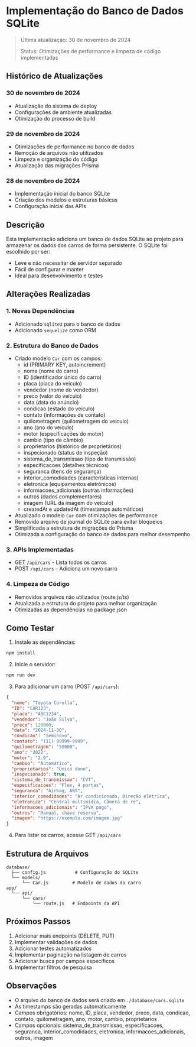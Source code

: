 # Implementação do Banco de Dados SQLite

> Última atualização: 30 de novembro de 2024
>
> Status: Otimizações de performance e limpeza de código implementadas

## Histórico de Atualizações

### 30 de novembro de 2024

- Atualização do sistema de deploy
- Configurações de ambiente atualizadas
- Otimização do processo de build

### 29 de novembro de 2024

- Otimizações de performance no banco de dados
- Remoção de arquivos não utilizados
- Limpeza e organização do código
- Atualização das migrações Prisma

### 28 de novembro de 2024

- Implementação inicial do banco SQLite
- Criação dos modelos e estruturas básicas
- Configuração inicial das APIs

## Descrição

Esta implementação adiciona um banco de dados SQLite ao projeto para armazenar os dados dos carros de forma persistente. O SQLite foi escolhido por ser:

- Leve e não necessitar de servidor separado
- Fácil de configurar e manter
- Ideal para desenvolvimento e testes

## Alterações Realizadas

### 1. Novas Dependências

- Adicionado `sqlite3` para o banco de dados
- Adicionado `sequelize` como ORM

### 2. Estrutura do Banco de Dados

- Criado modelo `Car` com os campos:
  - id (PRIMARY KEY, autoincrement)
  - nome (nome do carro)
  - ID (identificador único do carro)
  - placa (placa do veículo)
  - vendedor (nome do vendedor)
  - preco (valor do veículo)
  - data (data do anúncio)
  - condicao (estado do veículo)
  - contato (informações de contato)
  - quilometragem (quilometragem do veículo)
  - ano (ano do veículo)
  - motor (especificações do motor)
  - cambio (tipo de câmbio)
  - proprietarios (histórico de proprietários)
  - inspecionado (status de inspeção)
  - sistema_de_transmissao (tipo de transmissão)
  - especificacoes (detalhes técnicos)
  - seguranca (itens de segurança)
  - interior_comodidades (características internas)
  - eletronica (equipamentos eletrônicos)
  - informacoes_adicionais (outras informações)
  - outros (dados complementares)
  - imagem (URL da imagem do veículo)
  - createdAt e updatedAt (timestamps automáticos)
- Atualizado o modelo `Car` com otimizações de performance
- Removido arquivo de journal do SQLite para evitar bloqueios
- Simplificada a estrutura de migrações do Prisma
- Otimizada a configuração do banco de dados para melhor desempenho

### 3. APIs Implementadas

- GET `/api/cars` - Lista todos os carros
- POST `/api/cars` - Adiciona um novo carro

### 4. Limpeza de Código

- Removidos arquivos não utilizados (route.js/ts)
- Atualizada a estrutura do projeto para melhor organização
- Otimizadas as dependências no package.json

## Como Testar

1. Instale as dependências:

```bash
npm install
```

2. Inicie o servidor:

```bash
npm run dev
```

3. Para adicionar um carro (POST `/api/cars`):

```json
{
  "nome": "Toyota Corolla",
  "ID": "CAR123",
  "placa": "ABC1234",
  "vendedor": "João Silva",
  "preco": 120000,
  "data": "2024-11-30",
  "condicao": "Seminovo",
  "contato": "(11) 99999-9999",
  "quilometragem": "50000",
  "ano": "2022",
  "motor": "2.0",
  "cambio": "Automático",
  "proprietarios": "Único dono",
  "inspecionado": true,
  "sistema_de_transmissao": "CVT",
  "especificacoes": "Flex, 4 portas",
  "seguranca": "Airbag, ABS",
  "interior_comodidades": "Ar condicionado, Direção elétrica",
  "eletronica": "Central multimídia, Câmera de ré",
  "informacoes_adicionais": "IPVA pago",
  "outros": "Manual, chave reserva",
  "imagem": "https://exemplo.com/imagem.jpg"
}
```

4. Para listar os carros, acesse GET `/api/cars`

## Estrutura de Arquivos

```
database/
  ├── config.js           # Configuração do SQLite
  └── models/
      └── Car.js         # Modelo de dados do carro
app/
  └── api/
      └── cars/
          └── route.js   # Endpoints da API
```

## Próximos Passos

1. Adicionar mais endpoints (DELETE, PUT)
2. Implementar validações de dados
3. Adicionar testes automatizados
4. Implementar paginação na listagem de carros
5. Adicionar busca por campos específicos
6. Implementar filtros de pesquisa

## Observações

- O arquivo do banco de dados será criado em `./database/cars.sqlite`
- As timestamps são geradas automaticamente
- Campos obrigatórios: nome, ID, placa, vendedor, preco, data, condicao, contato, quilometragem, ano, motor, cambio, proprietarios
- Campos opcionais: sistema_de_transmissao, especificacoes, seguranca, interior_comodidades, eletronica, informacoes_adicionais, outros, imagem
